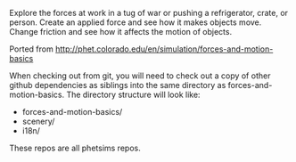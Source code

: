 Explore the forces at work in a tug of war or pushing a refrigerator, crate, or person. Create an applied force and see how it makes objects move. Change friction and see how it affects the motion of objects.

Ported from http://phet.colorado.edu/en/simulation/forces-and-motion-basics

When checking out from git, you will need to check out a copy of other github dependencies as siblings into the same directory as forces-and-motion-basics.
The directory structure will look like:
* forces-and-motion-basics/
* scenery/
* i18n/

These repos are all phetsims repos.